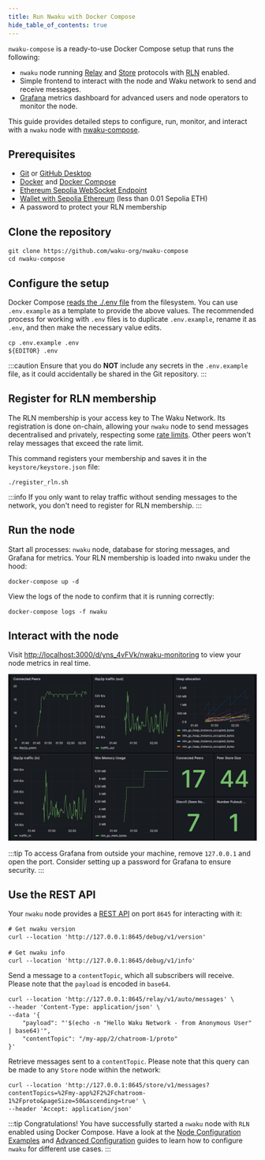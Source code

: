 ```yaml
---
title: Run Nwaku with Docker Compose
hide_table_of_contents: true
---
```


`nwaku-compose` is a ready-to-use Docker Compose setup that runs the following:

- `nwaku` node running [Relay](/learn/concepts/protocols#relay) and [Store](/learn/concepts/protocols#store) protocols with [RLN](/learn/concepts/protocols#rln-relay) enabled.
- Simple frontend to interact with the node and Waku network to send and receive messages.
- [Grafana](https://grafana.com/) metrics dashboard for advanced users and node operators to monitor the node.

This guide provides detailed steps to configure, run, monitor, and interact with a `nwaku` node with [nwaku-compose](https://github.com/waku-org/nwaku-compose).

## Prerequisites

- [Git](https://git-scm.com/) or [GitHub Desktop](https://desktop.github.com/)
- [Docker](https://docs.docker.com/engine/install/) and [Docker Compose](https://docs.docker.com/compose/install/)
- [Ethereum Sepolia WebSocket Endpoint](https://github.com/waku-org/nwaku/blob/master/docs/tutorial/pre-requisites-of-running-on-chain-spam-protected-chat2.md#3-access-a-node-on-the-sepolia-testnet-using-infura)
- [Wallet with Sepolia Ethereum](https://github.com/waku-org/nwaku/blob/master/docs/tutorial/pre-requisites-of-running-on-chain-spam-protected-chat2.md#2-obtain-sepolia-eth-from-faucet) (less than 0.01 Sepolia ETH)
- A password to protect your RLN membership

## Clone the repository

```shell
git clone https://github.com/waku-org/nwaku-compose
cd nwaku-compose
```

## Configure the setup

Docker Compose [reads the ./.env file](https://docs.docker.com/compose/environment-variables/set-environment-variables/#additional-information-3) from the filesystem. You can use `.env.example` as a template to provide the above values. The recommended process for working with `.env` files is to duplicate `.env.example`, rename it as `.env`, and then make the necessary value edits.

```shell
cp .env.example .env
${EDITOR} .env
```

:::caution
Ensure that you do **NOT** include any secrets in the `.env.example` file, as it could accidentally be shared in the Git repository.
:::

## Register for RLN membership

The RLN membership is your access key to The Waku Network. Its registration is done on-chain, allowing your `nwaku` node to send messages decentralised and privately, respecting some [rate limits](https://rfc.vac.dev/spec/64/#rate-limit-exceeded). Other peers won't relay messages that exceed the rate limit.

This command registers your membership and saves it in the `keystore/keystore.json` file:

```shell
./register_rln.sh
```

:::info
If you only want to relay traffic without sending messages to the network, you don't need to register for RLN membership.
:::

## Run the node

Start all processes: `nwaku` node, database for storing messages, and Grafana for metrics. Your RLN membership is loaded into nwaku under the hood:

```shell
docker-compose up -d
```

View the logs of the node to confirm that it is running correctly:

```shell
docker-compose logs -f nwaku
```

## Interact with the node

Visit <http://localhost:3000/d/yns_4vFVk/nwaku-monitoring> to view your node metrics in real time.

![nwaku compose dashboard](/img/nwaku-compose-dashboard.png)

:::tip
To access Grafana from outside your machine, remove `127.0.0.1` and open the port. Consider setting up a password for Grafana to ensure security.
:::

## Use the REST API

Your `nwaku` node provides a [REST API](https://waku-org.github.io/waku-rest-api/) on port `8645` for interacting with it:

```shell
# Get nwaku version
curl --location 'http://127.0.0.1:8645/debug/v1/version'

# Get nwaku info
curl --location 'http://127.0.0.1:8645/debug/v1/info'
```

Send a message to a `contentTopic`, which all subscribers will receive. Please note that the `payload` is encoded in `base64`.

```shell
curl --location 'http://127.0.0.1:8645/relay/v1/auto/messages' \
--header 'Content-Type: application/json' \
--data '{
    "payload": "'$(echo -n "Hello Waku Network - from Anonymous User" | base64)'",
    "contentTopic": "/my-app/2/chatroom-1/proto"
}'
```

Retrieve messages sent to a `contentTopic`. Please note that this query can be made to any `Store` node within the network:

```shell
curl --location 'http://127.0.0.1:8645/store/v1/messages?contentTopics=%2Fmy-app%2F2%2Fchatroom-1%2Fproto&pageSize=50&ascending=true' \
--header 'Accept: application/json'
```

:::tip Congratulations!
You have successfully started a `nwaku` node with `RLN` enabled using Docker Compose. Have a look at the [Node Configuration Examples](/guides/nwaku/configure-nwaku) and [Advanced Configuration](https://github.com/waku-org/nwaku-compose/blob/master/ADVANCED.md) guides to learn how to configure `nwaku` for different use cases.
:::
